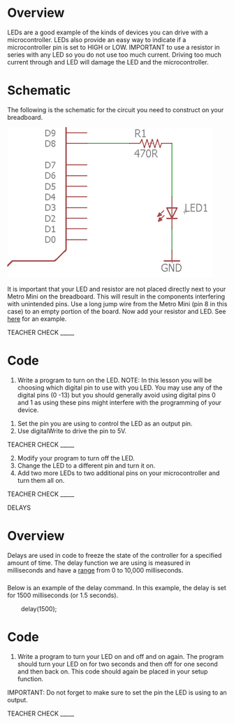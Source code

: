 # Overview

LEDs are a good example of the kinds of devices you can drive with a microcontroller. LEDs also provide an easy way to indicate if a microcontroller pin is set to HIGH or LOW. IMPORTANT to use a resistor in series with any LED so you do not use too much current. Driving too much current through and LED will damage the LED and the microcontroller.

# Schematic

The following is the schematic for the circuit you need to construct on your breadboard.

![](images/image84.png)

It is important that your LED and resistor are not placed directly next to your Metro Mini on the breadboard. This will result in the components interfering with unintended pins. Use a long jump wire from the Metro Mini (pin 8 in this case) to an empty portion of the board. Now add your resistor and LED. See [here](https://www.google.com/url?q=https://docs.google.com/document/d/1BmZbXzxnD2j17QToSZ9jeZmnP7burwfksfQq2v4zu-Y/edit%23heading%3Dh.mfgepxcw4elz&sa=D&ust=1587613173864000) for an example.

TEACHER CHECK \_\_\_\_\_

# Code

1.  Write a program to turn on the LED. NOTE: In this lesson you will be choosing which digital pin to use with you LED. You may use any of the digital pins (0 -13) but you should generally avoid using digital pins 0 and 1 as using these pins might interfere with the programming of your device.

<!-- end list -->

1.  Set the pin you are using to control the LED as an output pin.
2.  Use digitalWrite to drive the pin to 5V.

TEACHER CHECK \_\_\_\_\_

2.  Modify your program to turn off the LED.
3.  Change the LED to a different pin and turn it on.
4.  Add two more LEDs to two additional pins on your microcontroller and turn them all on.

TEACHER CHECK \_\_\_\_\_

DELAYS

# Overview

Delays are used in code to freeze the state of the controller for a specified amount of time. The delay function we are using is measured in milliseconds and have a [range](https://www.google.com/url?q=https://docs.google.com/document/d/1BmZbXzxnD2j17QToSZ9jeZmnP7burwfksfQq2v4zu-Y/edit%23heading%3Dh.7lc2dw9cimru&sa=D&ust=1587613173867000) from 0 to 10,000 milliseconds.

### 

Below is an example of the delay command. In this example, the delay is set for 1500 milliseconds (or 1.5 seconds).

        delay(1500);

# Code

1.  Write a program to turn your LED on and off and on again. The program should turn your LED on for two seconds and then off for one second and then back on. This code should again be placed in your setup function.

IMPORTANT: Do not forget to make sure to set the pin the LED is using to an output.

TEACHER CHECK \_\_\_\_\_
